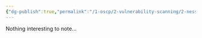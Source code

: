 ```yaml
---
{"dg-publish":true,"permalink":"/1-oscp/2-vulnerability-scanning/2-nessus/"}
---
```


Nothing interesting to note...